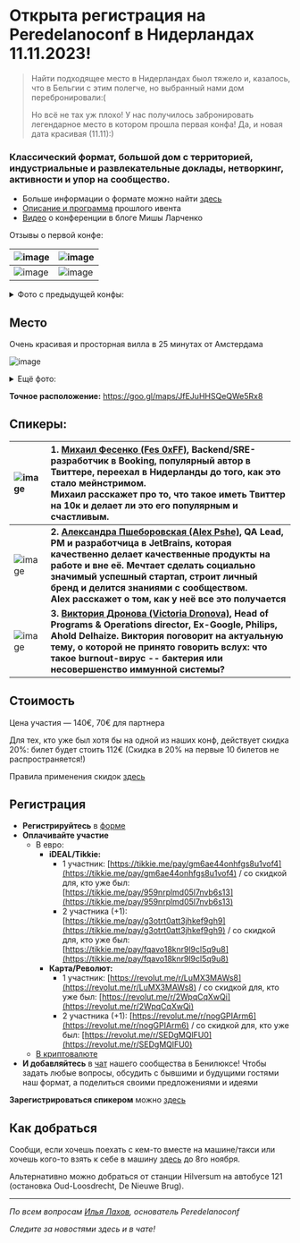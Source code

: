 # Открыта регистрация на **Peredelanoconf** в Нидерландах 11.11.2023!

> Найти подходящее место в Нидерландах быол тяжело и, казалось, что в Бельгии с этим полегче, но выбранный нами дом перебронировали:(
>
> Но всё не тах уж плохо! У нас получилось забронировать легендарное место в котором прошла первая конфа! Да, и новая дата красивая (11.11):)

### Классический формат, большой дом с территорией, индустриальные и развлекательные доклады, нетворкинг, активности и упор на сообщество.

* Больше информации о формате можно найти [здесь](/./confs/standard.md)
* [Описание и программа](https://www.notion.so/peredelanoconf/28-05-2023-3eed17eb7c034df98b771262a3ce5858?pvs=4) прошлого ивента
* [Видео](https://youtu.be/dL0NXnH9iAA?si=wXS7dIPhEy3f_G63) о конференции в блоге Мишы Ларченко

Отзывы о первой конфе:

| ![image](https://github.com/gomel17/peredelanoconf/assets/94654788/64bf4aa5-9867-4964-ab3f-aa47c74b5a72) | ![image](https://github.com/gomel17/peredelanoconf/assets/94654788/93fdb329-1858-4f41-b974-82dd3031b5b4) |
| :--- | :--- |
| ![image](https://github.com/gomel17/peredelanoconf/assets/94654788/98997505-e5e9-430d-80d4-a7c111bebfce) | ![image](https://github.com/gomel17/peredelanoconf/assets/94654788/c0692ad4-1b81-4b47-be9c-b37fd849b072) |

<details>
<summary>Фото с предыдущей конфы:</summary>

![image](https://github.com/philippranzhin/peredelanoconf/assets/94654788/f725c592-2e43-4b98-aa0b-f3c63398c4d0)
![image](https://github.com/philippranzhin/peredelanoconf/assets/94654788/e6e00507-53a5-4eb0-81ec-161a8729b21b)
![image](https://github.com/philippranzhin/peredelanoconf/assets/94654788/d88865f7-9fd1-42cc-a89e-8bd1f2faa611)
![image](https://github.com/philippranzhin/peredelanoconf/assets/94654788/9da84bcf-b4b4-49c2-89b2-f89e0ddcf4f2)
![image](https://github.com/philippranzhin/peredelanoconf/assets/94654788/d44d19ee-1a20-4f1b-bfc4-a015a0d8af3b)
![image](https://github.com/philippranzhin/peredelanoconf/assets/94654788/33775b97-d5fd-4b15-a659-dfc79acd086b)
![image](https://github.com/philippranzhin/peredelanoconf/assets/94654788/f15f9952-8f8a-4739-97ec-9e22cfddfd2f)
![image](https://github.com/philippranzhin/peredelanoconf/assets/94654788/c8e6a748-8343-42b6-96b7-79c232394851)

</details>

## Место

Очень красивая и просторная вилла в 25 минутах от Амстердама

![image](https://github.com/philippranzhin/peredelanoconf/assets/94654788/df6af226-2af5-4aea-a2b7-e8d3b4f6df48)

<details>
<summary>Ещё фото:</summary>

![image](https://github.com/philippranzhin/peredelanoconf/assets/94654788/e66fd5f6-afc9-4187-9d19-cb567c414af3)
![image](https://github.com/philippranzhin/peredelanoconf/assets/94654788/ac69cd9d-2ae2-4bad-aca9-ee759efce4b7)
![image](https://github.com/philippranzhin/peredelanoconf/assets/94654788/e8a35bc9-a1dd-4383-b248-c36ba8c4bbda)

</details>

**Точное расположение:**
https://goo.gl/maps/JfEJuHHSQeQWe5Rx8

## Спикеры:
| ![image](https://github.com/philippranzhin/peredelanoconf/assets/94654788/98d2947c-23db-4fe1-b1ec-b9bc21fb5f67) | 1. [Михаил Фесенко (Fes 0xFF)](https://x.com/usehex?s=20), Backend/SRE-разработчик в Booking, популярный автор в Твиттере, переехал в Нидерланды до того, как это стало мейнстримом. </br>Михаил расскажет про то, что такое иметь Твиттер на 10к и делает ли это его популярным и счастливым.|
| :--- | :--- |
| ![image](https://github.com/philippranzhin/peredelanoconf/assets/94654788/42eff575-346e-4d74-8686-81db0e08cc0e)  | **2. [Александра Пшеборовская (Аlех Рshe)](https://taplink.cc/alex_pshe_en), QA Lead, РМ и разработчица в JetBrains, которая качественно делает качественные продукты на работе и вне её. Мечтает сделать социально значимый успешный стартап, строит личный бренд и делится знаниями с сообществом. </br>Alex расскажет о том, как у неё все это получается** |
| ![image](https://github.com/philippranzhin/peredelanoconf/assets/137556298/e40692e4-f6d2-4519-8825-c003394d0a59) | **3. [Виктория Дронова (Victoria Dronova)](https://www.linkedin.com/in/victoria-dronova/), Head of Programs & Operations director, Ex-Google, Philips, Ahold Delhaize. Виктория поговорит на актуальную тему, о которой не принято говорить вслух: что такое burnout-вирус -- бактерия или несовершенство иммунной системы?**|

## Стоимость

Цена участия — 140€, 70€ для партнера

Для тех, кто уже был хотя бы на одной из наших конф, действует скидка 20%: билет будет стоить 112€ (Скидка в 20% на первые 10 билетов не распространяется!)

Правила применения скидок [здесь](/./guides/discount.md)

## Регистрация

* **Регистрируйтесь** в [форме](https://docs.google.com/forms/d/1Uz4yZKkf5jsqrcwwgXKMZkNYE-5e_n5l77qqLvSChnE)
* **Оплачивайте участие** 
  * В евро:
    * **iDEAL/Tikkie:**
      * 1 участник: [https://tikkie.me/pay/gm6ae44onhfgs8u1vof4](https://tikkie.me/pay/gm6ae44onhfgs8u1vof4) / со скидкой для, кто уже был: [https://tikkie.me/pay/959nrplmd05l7nvb6s13](https://tikkie.me/pay/959nrplmd05l7nvb6s13)
      * 2 участника (+1): [https://tikkie.me/pay/g3otrt0att3jhkef9gh9](https://tikkie.me/pay/g3otrt0att3jhkef9gh9) / со скидкой для, кто уже был: [https://tikkie.me/pay/fqavo18knr9l9cl5q9u8](https://tikkie.me/pay/fqavo18knr9l9cl5q9u8)
    * **Карта/Револют:**
      * 1 участник: [https://revolut.me/r/LuMX3MAWs8](https://revolut.me/r/LuMX3MAWs8) / со скидкой для, кто уже был: [https://revolut.me/r/2WpqCqXwQi](https://revolut.me/r/2WpqCqXwQi)
      * 2 участника (+1): [https://revolut.me/r/nogGPIArm6](https://revolut.me/r/nogGPIArm6) / со скидкой для, кто уже был: [https://revolut.me/r/SEDgMQlFU0](https://revolut.me/r/SEDgMQlFU0)
  * [В криптовалюте](/./guides/how-to-pay.md)
* **И добавляйтесь** в [чат]( https://t.me/peredelanoconf_amsterdam) нашего сообщества в Бенилюксе! 
  Чтобы задать любые вопросы, обсудить с бывшими и будущими гостями наш формат, а поделиться своими предложениями и идеями

**Зарегистрироваться спикером** можно [здесь](/./guides/tech-speech.md)

## Как добраться

Сообщи, если хочешь поехать с кем-то вместе на машине/такси или хочешь кого-то взять к себе в машину [здесь](https://forms.gle/Pc2nuRzhjkRN328z6) до 8го ноября. 

Альтернативно можно добраться от станции Hilversum на автобусе 121 (остановка Oud-Loosdrecht, De Nieuwe Brug).

---

_По всем вопросам [Илья Лахов](https://t.me/ilakhov), основатель Peredelanoconf_

_Следите за новостями здесь и в чате!_
